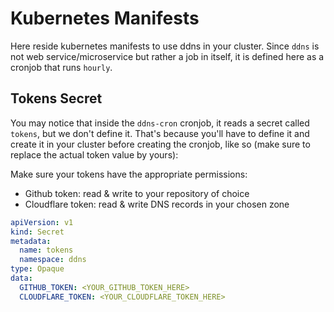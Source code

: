 # Kubernetes Manifests

Here reside kubernetes manifests to use ddns in your cluster. 
Since `ddns` is not web service/microservice but rather a job in itself, it is defined here as  a cronjob that runs `hourly`.

## Tokens Secret

You may notice that inside the `ddns-cron` cronjob, it reads a secret called `tokens`, but we don't define it.
That's because you'll have to define it and create it in your cluster before creating the cronjob, like so (make sure to replace the actual token value by yours):

Make sure your tokens have the appropriate permissions:
* Github token: read & write to your repository of choice
* Cloudflare token: read & write DNS records in your chosen zone

```yaml
apiVersion: v1
kind: Secret
metadata:
  name: tokens
  namespace: ddns
type: Opaque
data:
  GITHUB_TOKEN: <YOUR_GITHUB_TOKEN_HERE>
  CLOUDFLARE_TOKEN: <YOUR_CLOUDFLARE_TOKEN_HERE>
```
